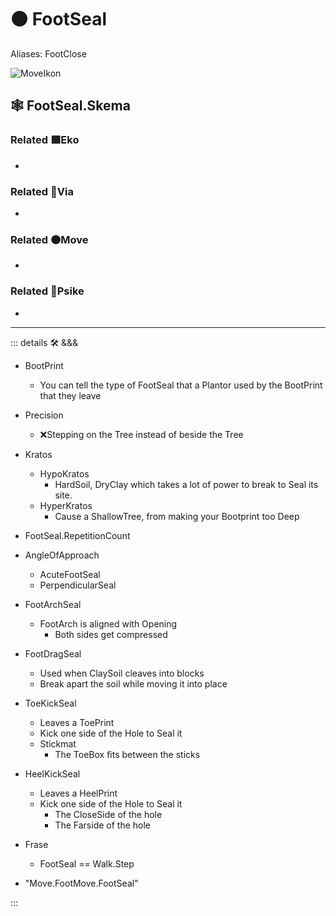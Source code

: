 # 🟠 <move>FootSeal</move>

Aliases: FootClose

![MoveIkon](/Move/Move_Ikon.png)

## 🕸 FootSeal.Skema

### Related 🟩<eko>Eko</eko>

-

### Related 🔻<via>Via</via>

-

### Related 🟠<move>Move</move>

-

### Related 💜<psike>Psike</psike>

-

---

<!-- =================================================== -->
<!-- =================================================== -->
<!-- =================================================== -->
<!-- =================================================== -->
<!-- =================================================== -->
::: details 🛠 <dev>&&&</dev>

- BootPrint
    - You can tell the type of FootSeal that a Plantor used by the BootPrint that they leave
- Precision
    - ❌<error>Stepping on the Tree instead of beside the Tree</error>
- Kratos
    - HypoKratos
        - HardSoil, DryClay which takes a lot of power to break to Seal its site.
    - HyperKratos
        - Cause a ShallowTree, from making your Bootprint too Deep
- FootSeal.RepetitionCount
- AngleOfApproach
    - AcuteFootSeal
    - PerpendicularSeal
- FootArchSeal
    - FootArch is aligned with Opening
        - Both sides get compressed
- FootDragSeal
    - Used when ClaySoil cleaves into blocks
    - Break apart the soil while moving it into place
- ToeKickSeal
    - Leaves a ToePrint
    - Kick one side of the Hole to Seal it
    - Stickmat
        - The ToeBox fits between the sticks
- HeelKickSeal
    - Leaves a HeelPrint
    - Kick one side of the Hole to Seal it
        - The CloseSide of the hole
        - The Farside of the hole
- Frase
    - FootSeal == Walk.Step

- "Move.FootMove.FootSeal"

:::
